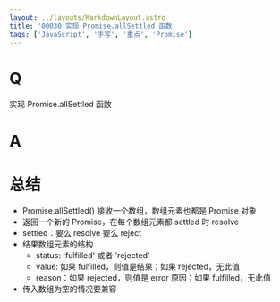 ```yaml
---
layout: ../layouts/MarkdownLayout.astro
title: '00030 实现 Promise.allSettled 函数'
tags: ['JavaScript', '手写', '重点', 'Promise']
---
```


# Q

实现 Promise.allSettled 函数

# A



# 总结

- Promise.allSettled() 接收一个数组，数组元素也都是 Promise 对象
- 返回一个新的 Promise，在每个数组元素都 settled 时 resolve
- settled：要么 resolve 要么 reject
- 结果数组元素的结构
  - status: 'fulfilled' 或者 'rejected'
  - value: 如果 fulfilled，则值是结果；如果 rejected，无此值
  - reason：如果 rejected，则值是 error 原因；如果 fulfilled，无此值
- 传入数组为空的情况要兼容

<script>
  function func(arr) {
    return new Promise((resolve, reject) => {
      if (!arr?.length) resolve([])
      const res = []
      let count = 0

      for (let i = 0; i < arr.length; i++) {
        Promise.resolve(arr[i]).then(val => {
          res[i] = {
            status: 'fulfilled',
            value: val
          }
        }).catch(err => {
          res[i] = {
            status: 'rejected',
            reason: err
          }
        }).finally(() => {
          count++
          if (count === arr.length) resolve(res)
        })
      }
    })
  }
  
  // 测试示例
  const promise1 = Promise.reject(1);
  const promise2 = new Promise((resolve) => setTimeout(() => resolve(2), 1000));
  const promise3 = Promise.reject(3);

  func([promise1, promise2, promise3])
    .then(res => {
      console.log(res); // 输出: [1, 2, 3]
    })
    .catch(err => {
      console.error(err)
    })
</script>
